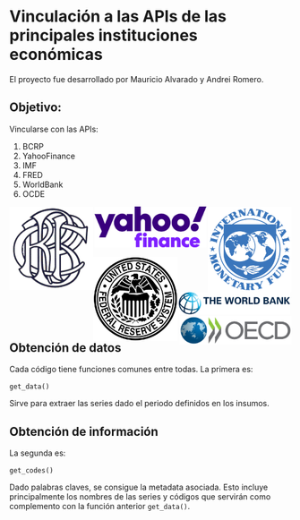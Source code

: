 # Vinculación a las APIs de las principales instituciones económicas
El proyecto fue desarrollado por Mauricio Alvarado y Andrei Romero.

## Objetivo:
Vincularse con las APIs:
1. BCRP
2. YahooFinance
3. IMF
4. FRED
5. WorldBank
6. OCDE


<p align="center">
      <img src="figures/bcrp-logo.png" width="150" align="left">
      <img src="figures/yahoo-finance-logo.png" width="200">
      <img src="figures/imf-logo.png" width="150" align="right">
</p>
<p align="center">
      <img src="figures/fred-logo.png" width="150" align="left">
      <img src="figures/world-bank-logo.png" width="200">
      <img src="figures/ocde-logo.png" width="200" align="right">
</p>


## Obtención de datos
Cada código tiene funciones comunes entre todas. La primera es:
```
get_data()
```
Sirve para extraer las series dado el periodo definidos en los insumos.

## Obtención de información
La segunda es: 
```
get_codes()
```
Dado palabras claves, se consigue la metadata asociada. Esto incluye principalmente los nombres de las series y códigos que servirán como complemento con la función anterior `get_data()`.

